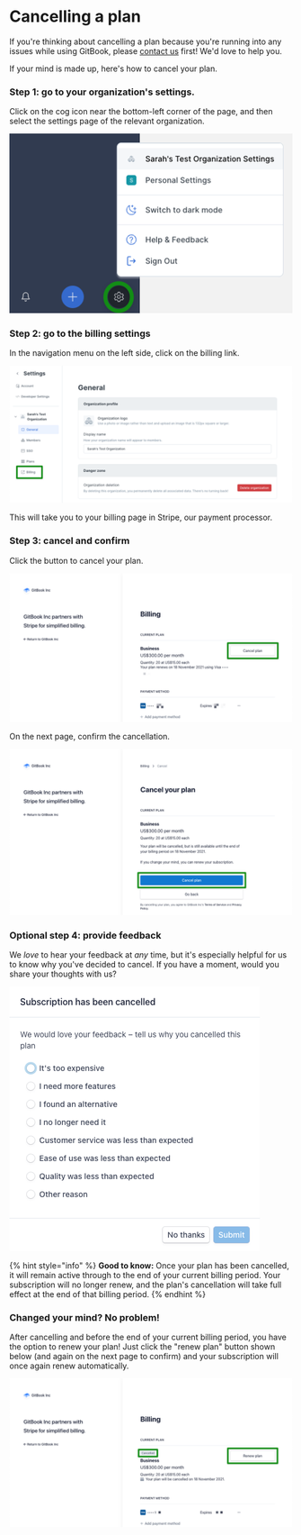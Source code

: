 # Cancelling a plan

If you're thinking about cancelling a plan because you're running into any issues while using GitBook, please [contact us](mailto:support@gitbook.com) first! We'd love to help you.

If your mind is made up, here's how to cancel your plan.

### Step 1: go to your organization's settings.

Click on the cog icon near the bottom-left corner of the page, and then select the settings page of the relevant organization.

![](../../.gitbook/assets/cancel-step-1.png)

### Step 2: go to the billing settings

In the navigation menu on the left side, click on the billing link.

![](../../.gitbook/assets/cancel-step-2.png)

This will take you to your billing page in Stripe, our payment processor.

### Step 3: cancel and confirm

Click the button to cancel your plan.

![](../../.gitbook/assets/cancel-step-3.png)

On the next page, confirm the cancellation.

![](../../.gitbook/assets/cancel-step-4.png)

### Optional step 4: provide feedback

We _love_ to hear your feedback at _any_ time, but it's especially helpful for us to know why you've decided to cancel. If you have a moment, would you share your thoughts with us?

![](../../.gitbook/assets/cancel-step-5.png)

{% hint style="info" %}
**Good to know:** Once your plan has been cancelled, it will remain active through to the end of your current billing period. Your subscription will no longer renew, and the plan's cancellation will take full effect at the end of that billing period.
{% endhint %}

### Changed your mind? No problem!

After cancelling and before the end of your current billing period, you have the option to renew your plan! Just click the "renew plan" button shown below (and again on the next page to confirm) and your subscription will once again renew automatically.

![](../../.gitbook/assets/cancel-step-6.png)
